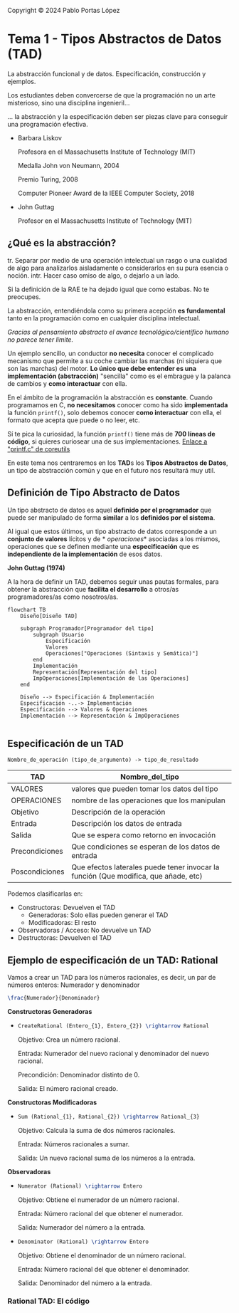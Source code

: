 <!--
SPDX-FileCopyrightText: 2024 Pablo Portas López

SPDX-License-Identifier: CC-BY-NC-4.0
-->

<tip>Copyright © 2024 Pablo Portas López</tip>

# Tema 1 - Tipos Abstractos de Datos (TAD)

<tldr>La abstracción funcional y de datos. Especificación, construcción y ejemplos.</tldr>

<note>

Los estudiantes deben convercerse de que la programación no un arte misterioso, sino una disciplina ingenieril...

... la abstracción y la especificación deben ser piezas clave para conseguir una programación efectiva.

- Barbara Liskov

  Profesora en el Massachusetts Institute of Technology (MIT)

  Medalla John von Neumann, 2004

  Premio Turing, 2008

  Computer Pioneer Award de la IEEE Computer Society, 2018

- John Guttag

  Profesor en el Massachusetts Institute of Technology (MIT)

</note>

## ¿Qué es la abstracción?

<procedure>
<title>Abstraer</title>
<step>tr. Separar por medio de una operación intelectual un rasgo o una cualidad de algo para analizarlos aisladamente o considerarlos en su pura esencia o noción.</step>
<step>intr. Hacer caso omiso de algo, o dejarlo a un lado.</step>
</procedure>

<tip>Si la definición de la RAE te ha dejado igual que como estabas. No te preocupes.</tip>

La abstracción, entendiéndola como su primera acepción **es fundamental** tanto en la programación como en cualquier
disciplina intelectual.

_Gracias al pensamiento abstracto el avance tecnológico/científico humano no parece tener
límite._

Un ejemplo sencillo, un conductor **no necesita** conocer el complicado mecanismo que permite a su coche cambiar las
marchas (ni siquiera que son las marchas) del motor. **Lo único que debe entender es una implementación (abstracción)**
"sencilla" como es el embrague y la palanca de cambios y **como interactuar** con ella.

En el ámbito de la programación la abstracción es **constante**. Cuando programamos en C, **no necesitamos** conocer
como ha sido **implementada** la función ```printf()```, solo debemos conocer **como interactuar** con ella, el formato
que acepta que puede o no leer, etc.

<note>

Sí te pica la curiosidad, la función ```printf()``` tiene más de **700 líneas de código**, si quieres curiosear una de
sus
implementaciones. [Enlace a "printf.c" de coreutils](https://github.com/coreutils/coreutils/blob/master/src/printf.c)

</note>

En este tema nos centraremos en los **TAD**s los **Tipos Abstractos de Datos**, un tipo de abstracción común y que en el
futuro nos resultará muy util.

## Definición de Tipo Abstracto de Datos

<note>

Un tipo abstracto de datos es aquel **definido por el programador** que puede ser manipulado de forma **similar** a los
**definidos por el sistema**.

Al igual que estos últimos, un tipo abstracto de datos corresponde a un **conjunto de valores** lícitos y de *
*operaciones** asociadas a los mismos, operaciones que se definen mediante una **especificación** que es **independiente
de la implementación** de esos datos.

**John Guttag (1974)**

</note>

A la hora de definir un TAD, debemos seguir unas pautas formales, para obtener la abstracción que **facilita el
desarrollo** a otros/as programadores/as como nosotros/as.

```mermaid
flowchart TB
    Diseño[Diseño TAD]

    subgraph Programador[Programador del tipo]
        subgraph Usuario
            Especificación
            Valores
            Operaciones["Operaciones (Sintaxis y Semática)"]
        end
        Implementación
        Representación[Representación del tipo]
        ImpOperaciones[Implementación de las Operaciones]
    end

    Diseño --> Especificación & Implementación
    Especificación -..-> Implementación
    Especificación --> Valores & Operaciones
    Implementación --> Representación & ImpOperaciones


```

## Especificación de un TAD

```
Nombre_de_operación (tipo_de_argumento) -> tipo_de_resultado
```

| TAD            | Nombre_del_tipo                                                                     |
|----------------|-------------------------------------------------------------------------------------|
| VALORES        | valores que pueden tomar los datos del tipo                                         |
| OPERACIONES    | nombre de las operaciones que los manipulan                                         |
| Objetivo       | Descripción de la operación                                                         |
| Entrada        | Descripción los datos de entrada                                                    |
| Salida         | Que se espera como retorno en invocación                                            |
| Precondiciones | Que condiciones se esperan de los datos de entrada                                  |
| Poscondiciones | Que efectos laterales puede tener invocar la función (Que modifica, que añade, etc) |

Podemos clasificarlas en:

- Constructoras: Devuelven el TAD
    - Generadoras: Solo ellas pueden generar el TAD
    - Modificadoras: El resto
- Observadoras / Acceso: No devuelve un TAD
- Destructoras: Devuelven el TAD

## Ejemplo de especificación de un TAD: Rational

Vamos a crear un TAD para los números racionales, es decir, un par de números enteros: Numerador y denominador

```tex
\frac{Numerador}{Denominador}
```

**Constructoras Generadoras**

- ```tex
  CreateRational (Entero_{1}, Entero_{2}) \rightarrow Rational
  ```

  Objetivo: Crea un número racional.

  Entrada: Numerador del nuevo racional y denominador del nuevo racional.

  Precondición: Denominador distinto de 0.

  Salida: El número racional creado.

**Constructoras Modificadoras**

- ```tex
  Sum (Rational_{1}, Rational_{2}) \rightarrow Rational_{3}
  ```

  Objetivo: Calcula la suma de dos números racionales.

  Entrada: Números racionales a sumar.

  Salida: Un nuevo racional suma de los números a la entrada.

**Observadoras**

- ```tex
  Numerator (Rational) \rightarrow Entero
  ```

  Objetivo: Obtiene el numerador de un número racional.

  Entrada: Número racional del que obtener el numerador.

  Salida: Numerador del número a la entrada.

- ```tex
  Denominator (Rational) \rightarrow Entero
  ```

  Objetivo: Obtiene el denominador de un número racional.

  Entrada: Número racional del que obtener el denominador.

  Salida: Denominador del número a la entrada.

### Rational TAD: El código

<code-block lang="C" src="./Ejemplos/TAD_Rational/main.c" collapsible="true" collapsed-title="main.c"/>

<code-block lang="C" src="./Ejemplos/TAD_Rational/rational_pointer.c" collapsible="true" collapsed-title="rational_pointer.c"/>

<code-block lang="C" src="./Ejemplos/TAD_Rational/rational_pointer.h" collapsible="true" collapsed-title="rational_pointer.h"/>

<code-block lang="C" src="./Ejemplos/TAD_Rational/rational_struct.c" collapsible="true" collapsed-title="rational_struct.c"/>

<code-block lang="C" src="./Ejemplos/TAD_Rational/rational_struct.h" collapsible="true" collapsed-title="rational_struct.h"/>

<code-block lang="CMAKE" src="./Ejemplos/TAD_Rational/CMakeLists.txt" collapsible="true" collapsed-title="CMakeLists.txt"/>
